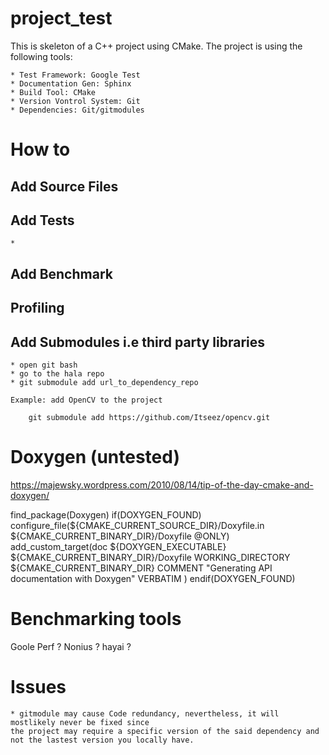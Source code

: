 project_test
============

This is skeleton of a C++ project using CMake.
The project is using the following tools:
    
    * Test Framework: Google Test
    * Documentation Gen: Sphinx
    * Build Tool: CMake
    * Version Vontrol System: Git
    * Dependencies: Git/gitmodules
    
    



#  How to

## Add Source Files

## Add Tests

    * 
    
## Add Benchmark

## Profiling

## Add Submodules i.e third party libraries
    
    * open git bash
    * go to the hala repo
    * git submodule add url_to_dependency_repo
    
    Example: add OpenCV to the project
    
        git submodule add https://github.com/Itseez/opencv.git



# Doxygen (untested)
https://majewsky.wordpress.com/2010/08/14/tip-of-the-day-cmake-and-doxygen/

find_package(Doxygen)
if(DOXYGEN_FOUND)
    configure_file(${CMAKE_CURRENT_SOURCE_DIR}/Doxyfile.in ${CMAKE_CURRENT_BINARY_DIR}/Doxyfile @ONLY)
    add_custom_target(doc ${DOXYGEN_EXECUTABLE} ${CMAKE_CURRENT_BINARY_DIR}/Doxyfile
            WORKING_DIRECTORY ${CMAKE_CURRENT_BINARY_DIR}
            COMMENT "Generating API documentation with Doxygen" VERBATIM
    )
endif(DOXYGEN_FOUND)


# Benchmarking tools

Goole Perf ?
Nonius ?
hayai ?


# Issues

    * gitmodule may cause Code redundancy, nevertheless, it will mostlikely never be fixed since
    the project may require a specific version of the said dependency and not the lastest version you locally have.

